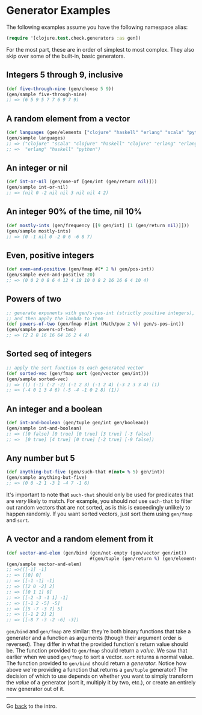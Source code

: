 # Generator Examples

The following examples assume you have the following namespace alias:

```clojure
(require '[clojure.test.check.generators :as gen])
```

For the most part, these are in order of simplest to most complex. They also
skip over some of the built-in, basic generators.

## Integers 5 through 9, inclusive

```clojure
(def five-through-nine (gen/choose 5 9))
(gen/sample five-through-nine)
;; => (6 5 9 5 7 7 6 9 7 9)
```

## A random element from a vector

```clojure
(def languages (gen/elements ["clojure" "haskell" "erlang" "scala" "python"]))
(gen/sample languages)
;; => ("clojure" "scala" "clojure" "haskell" "clojure" "erlang" "erlang"
;; =>  "erlang" "haskell" "python")
```

## An integer or nil

```clojure
(def int-or-nil (gen/one-of [gen/int (gen/return nil)]))
(gen/sample int-or-nil)
;; => (nil 0 -2 nil nil 3 nil nil 4 2)
```

## An integer 90% of the time, nil 10%

```clojure
(def mostly-ints (gen/frequency [[9 gen/int] [1 (gen/return nil)]]))
(gen/sample mostly-ints)
;; => (0 -1 nil 0 -2 0 6 -6 8 7)
```

## Even, positive integers

```clojure
(def even-and-positive (gen/fmap #(* 2 %) gen/pos-int))
(gen/sample even-and-positive 20)
;; => (0 0 2 0 8 6 4 12 4 18 10 0 8 2 16 16 6 4 10 4)
```

## Powers of two

```clojure
;; generate exponents with gen/s-pos-int (strictly positive integers),
;; and then apply the lambda to them
(def powers-of-two (gen/fmap #(int (Math/pow 2 %)) gen/s-pos-int))
(gen/sample powers-of-two)
;; => (2 2 8 16 16 64 16 2 4 4)
```

## Sorted seq of integers

```clojure
;; apply the sort function to each generated vector
(def sorted-vec (gen/fmap sort (gen/vector gen/int)))
(gen/sample sorted-vec)
;; => (() (-1) (-2 -2) (-1 2 3) (-1 2 4) (-3 2 3 3 4) (1)
;; => (-4 0 1 3 4 6) (-5 -4 -1 0 2 8) (1))
```

## An integer and a boolean

```clojure
(def int-and-boolean (gen/tuple gen/int gen/boolean))
(gen/sample int-and-boolean)
;; => ([0 false] [0 true] [0 true] [3 true] [-3 false]
;; =>  [0 true] [4 true] [0 true] [-2 true] [-9 false])
```

## Any number but 5

```clojure
(def anything-but-five (gen/such-that #(not= % 5) gen/int))
(gen/sample anything-but-five)
;; => (0 0 -2 1 -3 1 -4 7 -1 6)
```

It's important to note that `such-that` should only be used for predicates that
are _very_ likely to match. For example, you should _not_ use `such-that` to
filter out random vectors that are not sorted, as is this is exceedingly
unlikely to happen randomly. If you want sorted vectors, just sort them using
`gen/fmap` and `sort`.

## A vector and a random element from it

```clojure
(def vector-and-elem (gen/bind (gen/not-empty (gen/vector gen/int))
                               #(gen/tuple (gen/return %) (gen/elements %))))
(gen/sample vector-and-elem)
;; =>([[-1] -1]
;; => [[0] 0]
;; => [[-1 -1] -1]
;; => [[2 0 -2] 2]
;; => [[0 1 1] 0]
;; => [[-2 -3 -1 1] -1]
;; => [[-1 2 -5] -5]
;; => [[5 -7 -3 7] 5]
;; => [[-1 2 2] 2]
;; => [[-8 7 -3 -2 -6] -3])
```

`gen/bind` and `gen/fmap` are similar: they're both binary functions that take
a generator and a function as arguments (though their argument order is
reversed). They differ in what the provided function's return value should be.
The function provided to `gen/fmap` should return a _value_. We saw that
earlier when we used `gen/fmap` to sort a vector. `sort` returns a normal
value. The function provided to `gen/bind` should return a _generator_. Notice
how above we're providing a function that returns a `gen/tuple` generator? The
decision of which to use depends on whether you want to simply transform the
_value_ of a generator (sort it, multiply it by two, etc.), or create an
entirely new generator out of it.

---

Go [back](intro.md) to the intro.
